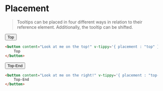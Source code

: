 # Placement
> Tooltips can be placed in four different ways in relation to their reference element. Additionally, the tooltip can be shifted.

<placement-table-v2/>  

<vue-code>
<div slot="demo">
<button class="btn mt-4 mb-4" content="Look at me on the top!" v-tippy-v4='{ placement : "top" }'>Top</button>
</div>
<div slot="code">

```html
<button content="Look at me on the top!" v-tippy='{ placement : "top" }'>
    Top
</button>
```

</div>
</vue-code>


<vue-code>
<div slot="demo">
<button class="btn mt-4 mb-4" content="I end at the right edge!" v-tippy-v4='{ placement : "top-end" }'>Top-End</button>
</div>
<div slot="code">

```html
<button content="Look at me on the right!" v-tippy='{ placement : "top-end" }'>
    Top-End
</button>
```

</div>
</vue-code>